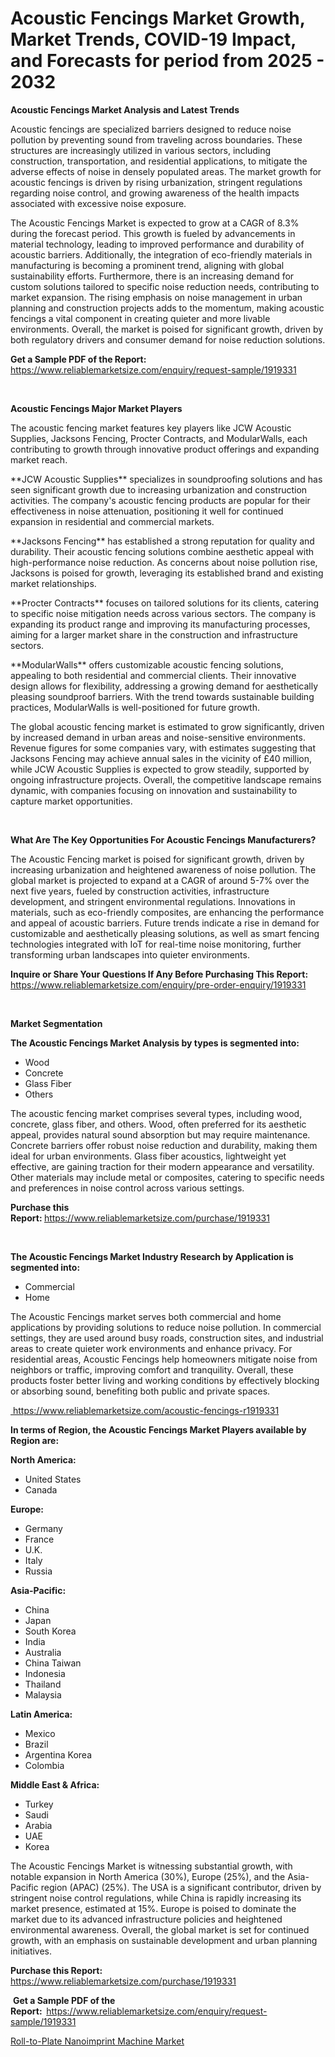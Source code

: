 <p><h1>Acoustic Fencings Market Growth, Market Trends, COVID-19 Impact, and Forecasts for period from 2025 - 2032</h1></p><p><strong>Acoustic Fencings Market Analysis and Latest Trends</strong></p>
<p><p>Acoustic fencings are specialized barriers designed to reduce noise pollution by preventing sound from traveling across boundaries. These structures are increasingly utilized in various sectors, including construction, transportation, and residential applications, to mitigate the adverse effects of noise in densely populated areas. The market growth for acoustic fencings is driven by rising urbanization, stringent regulations regarding noise control, and growing awareness of the health impacts associated with excessive noise exposure.</p><p>The Acoustic Fencings Market is expected to grow at a CAGR of 8.3% during the forecast period. This growth is fueled by advancements in material technology, leading to improved performance and durability of acoustic barriers. Additionally, the integration of eco-friendly materials in manufacturing is becoming a prominent trend, aligning with global sustainability efforts. Furthermore, there is an increasing demand for custom solutions tailored to specific noise reduction needs, contributing to market expansion. The rising emphasis on noise management in urban planning and construction projects adds to the momentum, making acoustic fencings a vital component in creating quieter and more livable environments. Overall, the market is poised for significant growth, driven by both regulatory drivers and consumer demand for noise reduction solutions.</p></p>
<p><strong>Get a Sample PDF of the Report:&nbsp;</strong> <a href="https://www.reliablemarketsize.com/enquiry/request-sample/1919331?utm_campaign=1845&utm_medium=2&utm_source=Github&utm_content=ia&utm_term=01032025&utm_id=acoustic-fencings">https://www.reliablemarketsize.com/enquiry/request-sample/1919331</a></p>
<p>&nbsp;</p>
<p><strong>Acoustic Fencings Major Market Players</strong></p>
<p><p>The acoustic fencing market features key players like JCW Acoustic Supplies, Jacksons Fencing, Procter Contracts, and ModularWalls, each contributing to growth through innovative product offerings and expanding market reach.</p><p>**JCW Acoustic Supplies** specializes in soundproofing solutions and has seen significant growth due to increasing urbanization and construction activities. The company's acoustic fencing products are popular for their effectiveness in noise attenuation, positioning it well for continued expansion in residential and commercial markets.</p><p>**Jacksons Fencing** has established a strong reputation for quality and durability. Their acoustic fencing solutions combine aesthetic appeal with high-performance noise reduction. As concerns about noise pollution rise, Jacksons is poised for growth, leveraging its established brand and existing market relationships.</p><p>**Procter Contracts** focuses on tailored solutions for its clients, catering to specific noise mitigation needs across various sectors. The company is expanding its product range and improving its manufacturing processes, aiming for a larger market share in the construction and infrastructure sectors.</p><p>**ModularWalls** offers customizable acoustic fencing solutions, appealing to both residential and commercial clients. Their innovative design allows for flexibility, addressing a growing demand for aesthetically pleasing soundproof barriers. With the trend towards sustainable building practices, ModularWalls is well-positioned for future growth.</p><p>The global acoustic fencing market is estimated to grow significantly, driven by increased demand in urban areas and noise-sensitive environments. Revenue figures for some companies vary, with estimates suggesting that Jacksons Fencing may achieve annual sales in the vicinity of £40 million, while JCW Acoustic Supplies is expected to grow steadily, supported by ongoing infrastructure projects. Overall, the competitive landscape remains dynamic, with companies focusing on innovation and sustainability to capture market opportunities.</p></p>
<p>&nbsp;</p>
<p><strong>What Are The Key Opportunities For Acoustic Fencings Manufacturers?</strong></p>
<p><p>The Acoustic Fencing market is poised for significant growth, driven by increasing urbanization and heightened awareness of noise pollution. The global market is projected to expand at a CAGR of around 5-7% over the next five years, fueled by construction activities, infrastructure development, and stringent environmental regulations. Innovations in materials, such as eco-friendly composites, are enhancing the performance and appeal of acoustic barriers. Future trends indicate a rise in demand for customizable and aesthetically pleasing solutions, as well as smart fencing technologies integrated with IoT for real-time noise monitoring, further transforming urban landscapes into quieter environments.</p></p>
<p><strong>Inquire or Share Your Questions If Any Before Purchasing This Report:</strong> <a href="https://www.reliablemarketsize.com/enquiry/pre-order-enquiry/1919331?utm_campaign=1845&utm_medium=2&utm_source=Github&utm_content=ia&utm_term=01032025&utm_id=acoustic-fencings">https://www.reliablemarketsize.com/enquiry/pre-order-enquiry/1919331</a></p>
<p>&nbsp;</p>
<p><strong>Market Segmentation</strong></p>
<p><strong>The Acoustic Fencings Market Analysis by types is segmented into:</strong></p>
<p><ul><li>Wood</li><li>Concrete</li><li>Glass Fiber</li><li>Others</li></ul></p>
<p><p>The acoustic fencing market comprises several types, including wood, concrete, glass fiber, and others. Wood, often preferred for its aesthetic appeal, provides natural sound absorption but may require maintenance. Concrete barriers offer robust noise reduction and durability, making them ideal for urban environments. Glass fiber acoustics, lightweight yet effective, are gaining traction for their modern appearance and versatility. Other materials may include metal or composites, catering to specific needs and preferences in noise control across various settings.</p></p>
<p><strong>Purchase this Report:&nbsp;</strong><a href="https://www.reliablemarketsize.com/purchase/1919331?utm_campaign=1845&utm_medium=2&utm_source=Github&utm_content=ia&utm_term=01032025&utm_id=acoustic-fencings">https://www.reliablemarketsize.com/purchase/1919331</a></p>
<p>&nbsp;</p>
<p><strong>The Acoustic Fencings Market Industry Research by Application is segmented into:</strong></p>
<p><ul><li>Commercial</li><li>Home</li></ul></p>
<p><p>The Acoustic Fencings market serves both commercial and home applications by providing solutions to reduce noise pollution. In commercial settings, they are used around busy roads, construction sites, and industrial areas to create quieter work environments and enhance privacy. For residential areas, Acoustic Fencings help homeowners mitigate noise from neighbors or traffic, improving comfort and tranquility. Overall, these products foster better living and working conditions by effectively blocking or absorbing sound, benefiting both public and private spaces.</p></p>
<p><a href="https://www.reliablemarketsize.com/acoustic-fencings-r1919331?utm_campaign=1845&utm_medium=2&utm_source=Github&utm_content=ia&utm_term=01032025&utm_id=acoustic-fencings">&nbsp;https://www.reliablemarketsize.com/acoustic-fencings-r1919331</a></p>
<p><strong>In terms of Region, the Acoustic Fencings Market Players available by Region are:</strong></p>
<p>
    <p> <strong> North America: </strong>
        <ul>
            <li>United States</li>
            <li>Canada</li>
        </ul>
        </p> 
    <p> <strong> Europe: </strong>
        <ul>
            <li>Germany</li>
            <li>France</li>
            <li>U.K.</li>
            <li>Italy</li>
            <li>Russia</li>
        </ul>
        </p> 
    <p> <strong> Asia-Pacific: </strong>
        <ul>
            <li>China</li>
            <li>Japan</li>
            <li>South Korea</li>
            <li>India</li>
            <li>Australia</li>
            <li>China Taiwan</li>
            <li>Indonesia</li>
            <li>Thailand</li>
            <li>Malaysia</li>
        </ul>
        </p> 
    <p> <strong> Latin America: </strong>
        <ul>
            <li>Mexico</li>
            <li>Brazil</li>
            <li>Argentina Korea</li>
            <li>Colombia</li>
        </ul>
        </p> 
    <p> <strong> Middle East & Africa: </strong>
        <ul>
            <li>Turkey</li>
            <li>Saudi</li>
            <li>Arabia</li>
            <li>UAE</li>
            <li>Korea</li>
        </ul>
    </p>
    </p>
<p><p>The Acoustic Fencings Market is witnessing substantial growth, with notable expansion in North America (30%), Europe (25%), and the Asia-Pacific region (APAC) (25%). The USA is a significant contributor, driven by stringent noise control regulations, while China is rapidly increasing its market presence, estimated at 15%. Europe is poised to dominate the market due to its advanced infrastructure policies and heightened environmental awareness. Overall, the global market is set for continued growth, with an emphasis on sustainable development and urban planning initiatives.</p></p>
<p><strong>Purchase this Report: </strong><a href="https://www.reliablemarketsize.com/purchase/1919331?utm_campaign=1845&utm_medium=2&utm_source=Github&utm_content=ia&utm_term=01032025&utm_id=acoustic-fencings">https://www.reliablemarketsize.com/purchase/1919331</a></p>
<p>&nbsp;<strong>Get a Sample PDF of the Report:&nbsp;&nbsp;</strong><a href="https://www.reliablemarketsize.com/enquiry/request-sample/1919331?utm_campaign=1845&utm_medium=2&utm_source=Github&utm_content=ia&utm_term=01032025&utm_id=acoustic-fencings">https://www.reliablemarketsize.com/enquiry/request-sample/1919331</a></p>
<p><strong></strong></p>
<p><p><a href="https://github.com/RickHolmes3/Market-Research-Report-List-7/blob/main/roll-to-plate-nanoimprint-machine-market.md?utm_campaign=1845&utm_medium=2&utm_source=Github&utm_content=ia&utm_term=01032025&utm_id=acoustic-fencings">Roll-to-Plate Nanoimprint Machine Market</a></p></p>